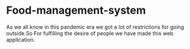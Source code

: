 # Food-management-system
As we all know in this pandemic era we got a lot of restrictions for going  outside.So For  fulfilling the desire of people we have made this web application.
